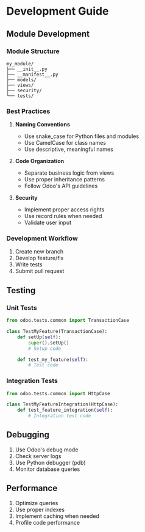 # Development Guide

## Module Development

### Module Structure
```
my_module/
├── __init__.py
├── __manifest__.py
├── models/
├── views/
├── security/
└── tests/
```

### Best Practices

1. **Naming Conventions**
   - Use snake_case for Python files and modules
   - Use CamelCase for class names
   - Use descriptive, meaningful names

2. **Code Organization**
   - Separate business logic from views
   - Use proper inheritance patterns
   - Follow Odoo's API guidelines

3. **Security**
   - Implement proper access rights
   - Use record rules when needed
   - Validate user input

### Development Workflow

1. Create new branch
2. Develop feature/fix
3. Write tests
4. Submit pull request

## Testing

### Unit Tests
```python
from odoo.tests.common import TransactionCase

class TestMyFeature(TransactionCase):
    def setUp(self):
        super().setUp()
        # Setup code

    def test_my_feature(self):
        # Test code
```

### Integration Tests
```python
from odoo.tests.common import HttpCase

class TestMyFeatureIntegration(HttpCase):
    def test_feature_integration(self):
        # Integration test code
```

## Debugging

1. Use Odoo's debug mode
2. Check server logs
3. Use Python debugger (pdb)
4. Monitor database queries

## Performance

1. Optimize queries
2. Use proper indexes
3. Implement caching when needed
4. Profile code performance
